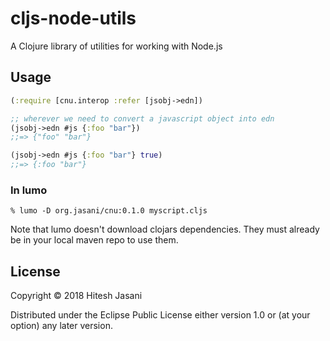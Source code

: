 # cljs-node-utils

A Clojure library of utilities for working with Node.js

## Usage

```clojure
(:require [cnu.interop :refer [jsobj->edn])

;; wherever we need to convert a javascript object into edn
(jsobj->edn #js {:foo "bar"})
;;=> {"foo" "bar"}

(jsobj->edn #js {:foo "bar"} true)
;;=> {:foo "bar"}
```

### In lumo

```shell
% lumo -D org.jasani/cnu:0.1.0 myscript.cljs
```

Note that lumo doesn't download clojars dependencies.  They must
already be in your local maven repo to use them.

## License

Copyright © 2018 Hitesh Jasani

Distributed under the Eclipse Public License either version 1.0 or (at
your option) any later version.
